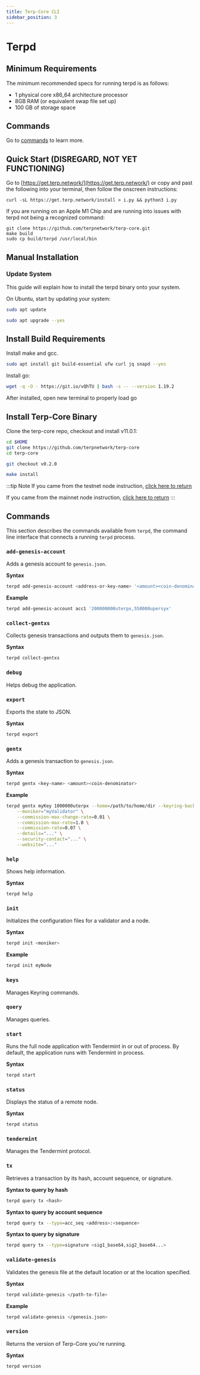 ```yaml
---
title: Terp-Core CLI
sidebar_position: 3
---
```


# Terpd

## Minimum Requirements

The minimum recommended specs for running terpd is as follows:
- 1 physical core x86_64 architecture processor
- 8GB RAM (or equivalent swap file set up)
- 100 GB of storage space


## Commands
Go to [commands](#commands) to learn more.

## Quick Start (DISREGARD, NOT YET FUNCTIONING)

Go to [https://get.terp.network/](https://get.terp.network/) or copy and past the following into your terminal, then follow the onscreen instructions:

```
curl -sL https://get.terp.network/install > i.py && python3 i.py
```



If you are running on an Apple M1 Chip and are running into issues with terpd not being a recognized command: 

```
git clone https://github.com/terpnetwork/terp-core.git
make build
sudo cp build/terpd /usr/local/bin
```

## Manual Installation
### Update System

This guide will explain how to install the terpd binary onto your system.


On Ubuntu, start by updating your system:
```bash
sudo apt update
```
```bash
sudo apt upgrade --yes
```

## Install Build Requirements

Install make and gcc.
```bash
sudo apt install git build-essential ufw curl jq snapd --yes
```

Install go:

```bash
wget -q -O - https://git.io/vQhTU | bash -s -- --version 1.19.2
```

After installed, open new terminal to properly load go

## Install Terp-Core Binary

Clone the terp-core repo, checkout and install v11.0.1:


```bash
cd $HOME
git clone https://github.com/terpnetwork/terp-core
cd terp-core

git checkout v0.2.0

make install
```
:::tip Note
If you came from the testnet node instruction, [click here to return](../networks/join-testnet)

If you came from the mainnet node instruction, [click here to return](../networks/join-mainnet)
:::



## Commands

This section describes the commands available from `terpd`, the command line interface that connects a running `terpd` process.

### `add-genesis-account`

Adds a genesis account to `genesis.json`.

**Syntax**
```bash
terpd add-genesis-account <address-or-key-name> '<amount><coin-denominator>,<amount><coin-denominator>'
```

**Example**
```bash
terpd add-genesis-account acc1 '200000000uterpx,550000upersyx'
```

### `collect-gentxs`

Collects genesis transactions and outputs them to `genesis.json`.

**Syntax**
```bash
terpd collect-gentxs
```

### `debug`

Helps debug the application. 

### `export`

Exports the state to JSON.

**Syntax**
```bash
terpd export
```

### `gentx`

Adds a genesis transaction to `genesis.json`.

**Syntax**
```bash
terpd gentx <key-name> <amount><coin-denominator>
```

**Example**
```bash
terpd gentx myKey 1000000uterpx --home=/path/to/home/dir --keyring-backend=os --chain-id=test-chain-1 \
    --moniker="myValidator" \
    --commission-max-change-rate=0.01 \
    --commission-max-rate=1.0 \
    --commission-rate=0.07 \
    --details="..." \
    --security-contact="..." \
    --website="..."
```

### `help`

Shows help information.

**Syntax**
```bash
terpd help
```

### `init`

Initializes the configuration files for a validator and a node.

**Syntax**
```bash
terpd init <moniker>
```

**Example**
```bash
terpd init myNode
```

### `keys`

Manages Keyring commands. 


### `query`

Manages queries. 

### `start`

Runs the full node application with Tendermint in or out of process. By default, the application runs with Tendermint in process.

**Syntax**
```bash
terpd start
```

### `status`

Displays the status of a remote node.

**Syntax**
```bash
terpd status
```

### `tendermint`

Manages the Tendermint protocol. 


### `tx`

Retrieves a transaction by its hash, account sequence, or signature. 

**Syntax to query by hash**
```bash
terpd query tx <hash>
```

**Syntax to query by account sequence**
```bash
terpd query tx --type=acc_seq <address>:<sequence>
```

**Syntax to query by signature**
```bash
terpd query tx --type=signature <sig1_base64,sig2_base64...>
```


### `validate-genesis`

Validates the genesis file at the default location or at the location specified.

**Syntax**
```bash
terpd validate-genesis </path-to-file>
```

**Example**
```bash
terpd validate-genesis </genesis.json>
```

### `version`

Returns the version of Terp-Core you're running.

**Syntax**
```bash
terpd version
```
